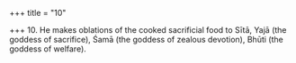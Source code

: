 +++
title = "10"

+++
10. He makes oblations of the cooked sacrificial food to Sītā, Yajā (the goddess of sacrifice), Śamā (the goddess of zealous devotion), Bhūti (the goddess of welfare).
